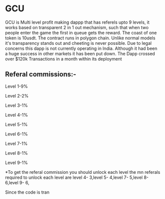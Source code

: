 
<h1>GCU</h1>

<p> GCU is Multi level profit making dappp that has referels upto 9 levels, it works based on transparent 2 in 1 out mechanism, such that when two people enter the game the first in queue gets the reward. The coast of one token is 10usdt. The contract runs in polygon chain. Unlike normal models it's transparency stands out and cheeting is never possible. Due to legal concerns this dapp is not currently operating in India. Although it had been a huge success in other markets it has been put down. The Dapp crossed over $120k Transactions in a month within its deployment  </p>
<h2>Referal commissions:-</h2>
<p>Level 1-9% </p>
<p>Level 2-2% </p>
<p>Level 3-1% </p>
<p>Level 4-1% </p>
<p>Level 5-1% </p>
<p>Level 6-1% </p>
<p>Level 7-1% </p>
<p>Level 8-1% </p>
<p>Level 9-1% </p>

<p>*To get the referal commission you should unlock each level the mn referals required to unlock each level are level 4- 3,level 5- 4,level 7- 5,level 8- 6,level 9- 6,</p>


<p>Since the code is tran</p>
